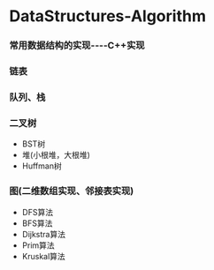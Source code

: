 # DataStructures-Algorithm
### 常用数据结构的实现----C++实现    
### 链表
### 队列、栈
### 二叉树
+ BST树
+ 堆(小根堆，大根堆)
+ Huffman树
### 图(二维数组实现、邻接表实现)
+ DFS算法   
+ BFS算法   
+ Dijkstra算法  
+ Prim算法  
+ Kruskal算法  

